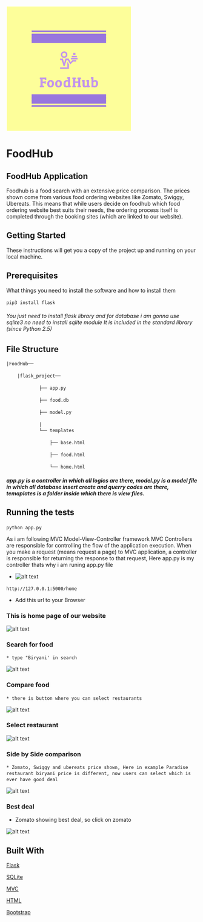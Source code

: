 ![alt text](https://raw.githubusercontent.com/akashcoc/FoodHub/master/pinterest_profile_image.png)

# FoodHub


## FoodHub Application

Foodhub is a food search with an extensive price comparison. The prices shown come from various food ordering  websites like Zomato, Swiggy, Ubereats. This means that while users decide on foodhub which food ordering website best suits their needs, the ordering process itself is completed through the booking sites (which are linked to our website).


## Getting Started

These instructions will get you a copy of the project up and running on your local machine.

## Prerequisites

What things you need to install the software and how to install them

``` pip3 install flask ```

###### You just need to install flask library and for database i am gonna use sqlite3 no need to install sqlite module It is included in the standard library (since Python 2.5)

## File Structure

    |FoodHub──

        |flask_project──
    
                ├── app.py
                
                ├── food.db
                
                ├── model.py
                
                |
                └── templates
                
                    ├── base.html
                
                    ├── food.html
                
                    └── home.html 
   

##### app.py is a controller in which all logics are there, model.py is a model file in which all database insert create and querry codes are there, temaplates is a folder inside which there is view files.

## Running the tests

``` python app.py ```

As i am following MVC Model-View-Controller framework MVC Controllers are responsible for controlling the flow of the application execution. When you make a request (means request a page) to MVC application, a controller is responsible for returning the response to that request, Here app.py is my controller thats why i am runing app.py file

* <img src="flask_project/Screenshot from 2019-05-08 11-10-11.png" alt="alt text" width="600">

``` http://127.0.0.1:5000/home ```

*  Add this url to your Browser
    
### This is  home page of our website

   ![alt text](https://raw.githubusercontent.com/akashcoc/FoodHub/master/flask_project/Screenshot%20from%202019-05-09%2019-29-14.png)

### Search for food
    * type "Biryani' in search 
    
  ![alt text](https://raw.githubusercontent.com/akashcoc/FoodHub/master/flask_project/Screenshot%20from%202019-05-09%2019-29-30.png)
    
    
### Compare food

    * there is button where you can select restaurants 
    
![alt text](https://raw.githubusercontent.com/akashcoc/FoodHub/master/flask_project/Screenshot%20from%202019-05-09%2019-29-37.png)

### Select restaurant
    
![alt text](https://github.com/akashcoc/FoodHub/blob/master/flask_project/Screenshot%20from%202019-05-09%2019-29-43.png?raw=true)

### Side by Side comparison 
    
    * Zomato, Swiggy and ubereats price shown, Here in example Paradise restaurant biryani price is different, now users can select which is ever have good deal
    
![alt text](https://raw.githubusercontent.com/akashcoc/FoodHub/master/flask_project/Screenshot%20from%202019-05-09%2019-29-53.png)

### Best deal

* Zomato showing best deal, so click on zomato

![alt text](https://raw.githubusercontent.com/akashcoc/FoodHub/master/flask_project/Screenshot%20from%202019-05-09%2019-30-02.png)

## Built With
 
 [Flask](http://flask.pocoo.org/)
 
 [SQLite](https://www.sqlite.org/index.html)
 
 [MVC](https://flask-diamond.readthedocs.io/en/latest/model-view-controller/)
 
 [HTML](https://developer.mozilla.org/en-US/docs/Web/HTML)
 
 [Bootstrap](https://getbootstrap.com/)




